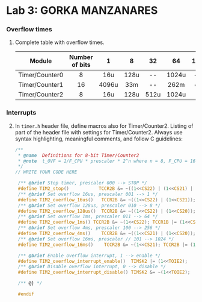 # Lab 3: GORKA MANZANARES

### Overflow times

1. Complete table with overflow times.

   | **Module** | **Number of bits** | **1** | **8** | **32** | **64** | **128** | **256** | **1024** |
   | :-: | :-: | :-: | :-: | :-: | :-: | :-: | :-: | :-: |
   | Timer/Counter0 | 8  | 16u   | 128u | --   | 1024u | -- | 4m | 16m |
   | Timer/Counter1 | 16 | 4096u | 33m  | --   | 262m  | -- | 1s | 42s |
   | Timer/Counter2 | 8  | 16u   | 128u | 512u | 1024u |    | 4m | 16m |

### Interrupts

2. In `timer.h` header file, define macros also for Timer/Counter2. Listing of part of the header file with settings for Timer/Counter2. Always use syntax highlighting, meaningful comments, and follow C guidelines:

   ```c
   /**
    * @name  Definitions for 8-bit Timer/Counter2
    * @note  t_OVF = 1/F_CPU * prescaler * 2^n where n = 8, F_CPU = 16 MHz
    */
   // WRITE YOUR CODE HERE

    /** @brief Stop timer, prescaler 000 --> STOP */
    #define TIM2_stop()           TCCR2B &= ~((1<<CS22) | (1<<CS21) | (1<<CS20));
    /** @brief Set overflow 16us, prescaler 001 --> 1 */
    #define TIM2_overflow_16us()   TCCR2B &= ~((1<<CS22) | (1<<CS21)); TCCR2B |= (1<<CS20);
    /** @brief Set overflow 128us, prescaler 010 --> 8 */
    #define TIM2_overflow_128us()  TCCR2B &= ~((1<<CS22) | (1<<CS20)); TCCR2B |= (1<<CS21);
    /** @brief Set overflow 1ms, prescaler 011 --> 64 */
    #define TIM2_overflow_1ms() TCCR2B &= ~(1<<CS22); TCCR1B |= (1<<CS21) | (1<<CS20);
    /** @brief Set overflow 4ms, prescaler 100 --> 256 */
    #define TIM2_overflow_4ms()    TCCR2B &= ~((1<<CS21) | (1<<CS20)); TCCR2B |= (1<<CS22);
    /** @brief Set overflow 16ms, prescaler // 101 --> 1024 */
    #define TIM2_overflow_16ms()    TCCR2B &= ~(1<<CS21); TCCR2B |= (1<<CS22) | (1<<CS20);

    /** @brief Enable overflow interrupt, 1 --> enable */
    #define TIM2_overflow_interrupt_enable()  TIMSK2 |= (1<<TOIE2);
    /** @brief Disable overflow interrupt, 0 --> disable */
    #define TIM2_overflow_interrupt_disable() TIMSK2 &= ~(1<<TOIE2);

    /** @} */

    #endif
